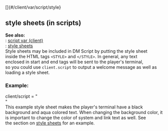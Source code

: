 []{#/client/var/script/style}    
## style sheets (in scripts)    
**See also:**    
:   [script var (client)](/ref/client/var/script/script.md)    
:   [style sheets](/ref/DM/text/style/style.md)    
Style sheets may be included in DM Script by putting the style sheet    
inside the HTML tags `<STYLE>` and `</STYLE>`. In general, any text    
enclosed in start and end tags will be sent to the player\'s terminal,    
so you could use `client.script` to output a welcome message as well as    
loading a style sheet.    
### Example:    
client/script = \"    
\"    
This example style sheet makes the player\'s terminal have a black    
background and aqua colored text. When changing the background color, it    
is important to change the color of system and link text as well. See    
the section on [style sheets](/ref/DM/text/style/style.md) for an example.  